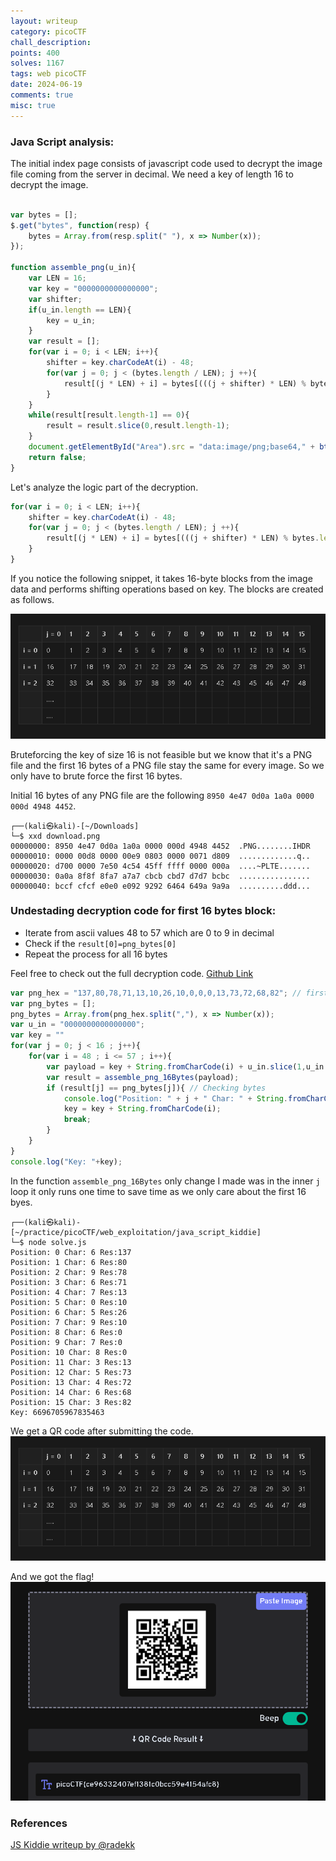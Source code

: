 ```yaml
---
layout: writeup
category: picoCTF
chall_description: 
points: 400
solves: 1167
tags: web picoCTF
date: 2024-06-19
comments: true
misc: true
---
```


### Java Script analysis:

The initial index page consists of javascript code used to decrypt the image file coming from the server in decimal. We need a key of length 16 to decrypt the image.

```js

var bytes = [];
$.get("bytes", function(resp) {
    bytes = Array.from(resp.split(" "), x => Number(x));
});

function assemble_png(u_in){
    var LEN = 16;
    var key = "0000000000000000";
    var shifter;
    if(u_in.length == LEN){
        key = u_in;
    }
    var result = [];
    for(var i = 0; i < LEN; i++){
        shifter = key.charCodeAt(i) - 48;
        for(var j = 0; j < (bytes.length / LEN); j ++){
            result[(j * LEN) + i] = bytes[(((j + shifter) * LEN) % bytes.length) + i]
        }
    }
    while(result[result.length-1] == 0){
        result = result.slice(0,result.length-1);
    }
    document.getElementById("Area").src = "data:image/png;base64," + btoa(String.fromCharCode.apply(null, new Uint8Array(result)));
    return false;
}

```



Let's analyze the logic part of the decryption.

```js
for(var i = 0; i < LEN; i++){
    shifter = key.charCodeAt(i) - 48;
    for(var j = 0; j < (bytes.length / LEN); j ++){
        result[(j * LEN) + i] = bytes[(((j + shifter) * LEN) % bytes.length) + i]
    }
}
```


If you notice the following snippet, it takes 16-byte blocks from the image data and performs shifting operations based on key. The blocks are created as follows.
 
![Branching](/assets/CTFs/picoCTF/java-script-kiddie1.png)

Bruteforcing the key of size 16 is not feasible but we know that it's a PNG file and the first 16 bytes of a PNG file stay the same for every image. So we only have to brute force the first 16 bytes. 


Initial 16 bytes of any PNG file are the following `8950 4e47 0d0a 1a0a 0000 000d 4948 4452`.
```shell
┌──(kali㉿kali)-[~/Downloads]
└─$ xxd download.png 
00000000: 8950 4e47 0d0a 1a0a 0000 000d 4948 4452  .PNG........IHDR
00000010: 0000 00d8 0000 00e9 0803 0000 0071 d809  .............q..
00000020: d700 0000 7e50 4c54 45ff ffff 0000 000a  ....~PLTE.......
00000030: 0a0a 8f8f 8fa7 a7a7 cbcb cbd7 d7d7 bcbc  ................
00000040: bccf cfcf e0e0 e092 9292 6464 649a 9a9a  ..........ddd...

```



### Undestading decryption code for first 16 bytes block: 
* Iterate from ascii values 48 to 57 which are 0 to 9 in decimal
* Check if the `result[0]=png_bytes[0]`
* Repeat the process for all 16 bytes

Feel free to check out the full decryption code. [Github Link](https://github.com/Harshad07/CTF-Solutions/blob/main/Misc/picoCTF/Java-Script-Kiddie/solve.js)
```js
var png_hex = "137,80,78,71,13,10,26,10,0,0,0,13,73,72,68,82"; // first 16 bytes of png in decimal
var png_bytes = [];
png_bytes = Array.from(png_hex.split(","), x => Number(x)); 
var u_in = "0000000000000000"; 
var key = ""
for(var j = 0; j < 16 ; j++){
    for(var i = 48 ; i <= 57 ; i++){
        var payload = key + String.fromCharCode(i) + u_in.slice(1,u_in.length-key.length);  
        var result = assemble_png_16Bytes(payload); 
        if (result[j] == png_bytes[j]){ // Checking bytes
            console.log("Position: " + j + " Char: " + String.fromCharCode(i) + " Res:" + result[j]);
            key = key + String.fromCharCode(i);
            break;
        }
    }
}
console.log("Key: "+key); 
```


In the function `assemble_png_16Bytes` only change I made was in the inner `j` loop it only runs one time to save time as we only care about the first 16 byes.

```shell
┌──(kali㉿kali)-[~/practice/picoCTF/web_exploitation/java_script_kiddie]
└─$ node solve.js
Position: 0 Char: 6 Res:137
Position: 1 Char: 6 Res:80
Position: 2 Char: 9 Res:78
Position: 3 Char: 6 Res:71
Position: 4 Char: 7 Res:13
Position: 5 Char: 0 Res:10
Position: 6 Char: 5 Res:26
Position: 7 Char: 9 Res:10
Position: 8 Char: 6 Res:0
Position: 9 Char: 7 Res:0
Position: 10 Char: 8 Res:0
Position: 11 Char: 3 Res:13
Position: 12 Char: 5 Res:73
Position: 13 Char: 4 Res:72
Position: 14 Char: 6 Res:68
Position: 15 Char: 3 Res:82
Key: 6696705967835463

```


We get a QR code after submitting the code.
![Branching](/assets/CTFs/picoCTF/java-script-kiddie1.png)

 
And we got the flag!
![Branching](/assets/CTFs/picoCTF/java-script-kiddie3.png)




### References
[JS Kiddie writeup by @radekk](https://medium.com/@radekk/picoctf-2019-writeup-for-js-kiddie-7af4f0a20838)


